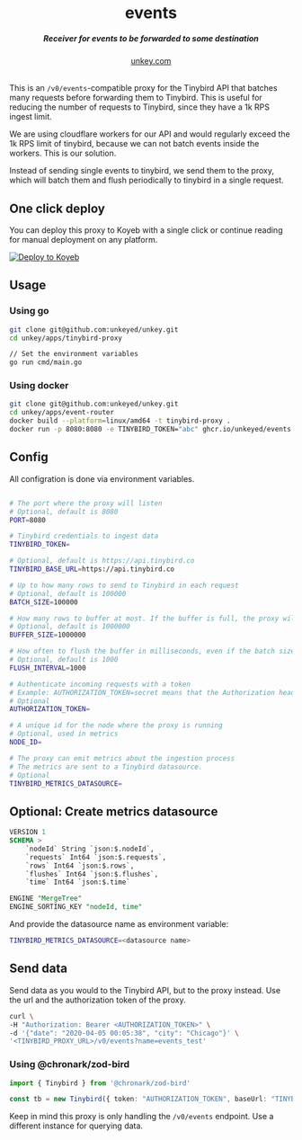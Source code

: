 


<div align="center">
    <h1 align="center">events</h1>
    <h5>Receiver for events to be forwarded to some destination</h5>
</div>

<div align="center">
  <a href="https://unkey.com">unkey.com</a>
</div>
<br/>




This is an `/v0/events`-compatible proxy for the Tinybird API that batches many requests before forwarding them to Tinybird. This is useful for reducing the number of requests to Tinybird, since they have a 1k RPS ingest limit.

We are using cloudflare workers for our API and would regularly exceed the 1k RPS limit of tinybird, because we can not batch events inside the workers.
This is our solution.

Instead of sending single events to tinybird, we send them to the proxy, which will batch them and flush periodically to tinybird in a single request.


## One click deploy

You can deploy this proxy to Koyeb with a single click or continue reading for manual deployment on any platform.

[![Deploy to Koyeb](https://www.koyeb.com/static/images/deploy/button.svg)](https://app.koyeb.com/apps/deploy?type=docker&image=ghcr.io/unkeyed/tinybird-proxy:latest&env%5BTINYBIRD_TOKEN%5D=CHANGE_ME)

## Usage

### Using go

```bash
git clone git@github.com:unkeyed/unkey.git
cd unkey/apps/tinybird-proxy

// Set the environment variables
go run cmd/main.go
```

### Using docker

```bash
git clone git@github.com:unkeyed/unkey.git
cd unkey/apps/event-router
docker build --platform=linux/amd64 -t tinybird-proxy .
docker run -p 8080:8080 -e TINYBIRD_TOKEN="abc" ghcr.io/unkeyed/events:latest
```

## Config
All configration is done via environment variables.

```bash

# The port where the proxy will listen
# Optional, default is 8080
PORT=8080

# Tinybird credentials to ingest data
TINYBIRD_TOKEN=

# Optional, default is https://api.tinybird.co
TINYBIRD_BASE_URL=https://api.tinybird.co

# Up to how many rows to send to Tinybird in each request
# Optional, default is 100000
BATCH_SIZE=100000

# How many rows to buffer at most. If the buffer is full, the proxy will not accept more data until it's flushed
# Optional, default is 1000000
BUFFER_SIZE=1000000

# How often to flush the buffer in milliseconds, even if the batch size is not reached
# Optional, default is 1000
FLUSH_INTERVAL=1000

# Authenticate incoming requests with a token
# Example: AUTHORIZATION_TOKEN=secret means that the Authorization header must be set to "Bearer secret"
# Optional
AUTHORIZATION_TOKEN=

# A unique id for the node where the proxy is running
# Optional, used in metrics
NODE_ID=

# The proxy can emit metrics about the ingestion process
# The metrics are sent to a Tinybird datasource.
# Optional
TINYBIRD_METRICS_DATASOURCE=
  ```



## Optional: Create metrics datasource

```sql
VERSION 1
SCHEMA >
    `nodeId` String `json:$.nodeId`,
    `requests` Int64 `json:$.requests`,
    `rows` Int64 `json:$.rows`,
    `flushes` Int64 `json:$.flushes`,
    `time` Int64 `json:$.time`

ENGINE "MergeTree"
ENGINE_SORTING_KEY "nodeId, time"
```

And provide the datasource name as environment variable:
```bash
TINYBIRD_METRICS_DATASOURCE=<datasource name>
```

## Send data

Send data as you would to the Tinybird API, but to the proxy instead.
Use the url and the authorization token of the proxy.

```bash
curl \
-H "Authorization: Bearer <AUTHORIZATION_TOKEN>" \
-d '{"date": "2020-04-05 00:05:38", "city": "Chicago"}' \
'<TINYBIRD_PROXY_URL>/v0/events?name=events_test'
```

### Using @chronark/zod-bird


```ts
import { Tinybird } from '@chronark/zod-bird'

const tb = new Tinybird({ token: "AUTHORIZATION_TOKEN", baseUrl: "TINYBIRD_PROXY_URL" })
```

Keep in mind this proxy is only handling the `/v0/events` endpoint. Use a different instance for querying data.
